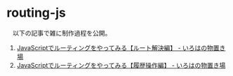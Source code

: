 # routing-js
　以下の記事で雑に制作過程を公開。

1. [JavaScriptでルーティングをやってみる【ルート解決編】 - いろはの物置き場](https://168iroha.net/blog/topic/?id=202306140115)
2. [JavaScriptでルーティングをやってみる【履歴操作編】 - いろはの物置き場](https://168iroha.net/blog/topic/?id=202306260059)
